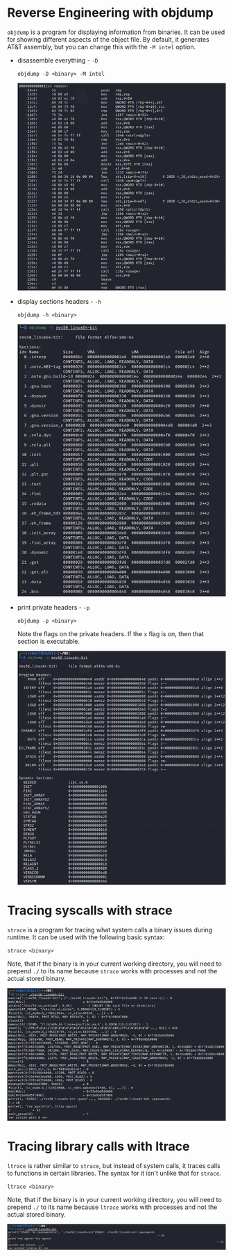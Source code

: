 # Reverse Engineering with objdump
`objdump` is a program for displaying information from binaries. It can be used for showing different aspects of the object file. By default, it generates AT&T assembly, but you can change this with the `-M intel` option.

- disassemble everything - `-D`
	```
	objdump -D <binary> -M intel
	```

	![](Resources/Images/objdump-basic.png)

- display sections headers - `-h`
	```
	objdump -h <binary>
	```
	
	![](Resources/Images/objdump-section-headers.png)
	
- print private headers - `-p`
	```
	objdump -p <binary>
	```
	Note the flags on the private headers. If the `x` flag is on, then that section is executable.
	
	![](Resources/Images/objdump-private-headers.png)
	
# Tracing syscalls with strace
`strace` is a program for tracing what system calls a binary issues during runtime. It can be used with the following basic syntax:

```
strace <binary>
```

Note, that if the binary is in your current working directory, you will need to prepend `./` to its name because `strace` works with processes and not the actual stored binary.

![](Resources/Images/strace-basic.png)

# Tracing library calls with ltrace
`ltrace` is rather similar to `strace`, but instead of system calls, it traces calls to functions in certain libraries. The syntax for it isn't unlike that for `strace`.

```
ltrace <binary>
```

Note, that if the binary is in your current working directory, you will need to prepend `./` to its name because `ltrace` works with processes and not the actual stored binary.

![](Resources/Images/ltrace-basic.png)